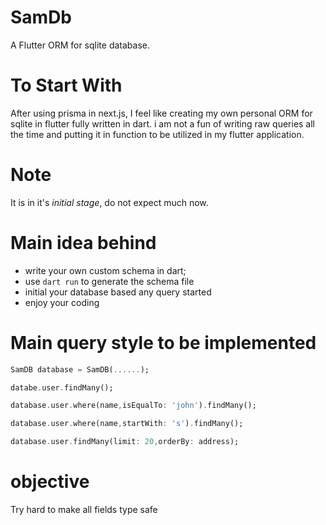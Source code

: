 # SamDb
A Flutter ORM for sqlite database.

# To Start With
After using prisma in next.js, I feel like creating my own personal ORM for sqlite in flutter fully written in dart.
i am not a fun of writing raw queries all the time and putting it in function to be utilized in my flutter application.

# Note
It is in it's *initial stage*, do not expect much now.

# Main idea behind
 * write your own custom schema in dart;
 * use `dart run` to generate the schema file
 * initial your database based any query started
 * enjoy your coding

# Main query style to be implemented

```dart
SamDB database = SamDB(......);

databe.user.findMany();

database.user.where(name,isEqualTo: 'john').findMany();

database.user.where(name,startWith: 's').findMany();

database.user.findMany(limit: 20,orderBy: address);

```

# objective
Try hard to make all fields type safe

